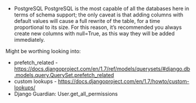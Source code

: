 - PostgreSQL
    PostgreSQL is the most capable of all the databases here in terms of schema support; the only caveat is that adding columns with default values will cause a full rewrite of the table, for a time proportional to its size.
    For this reason, it’s recommended you always create new columns with null=True, as this way they will be added immediately.

Might be worthing looking into:
- prefetch_related - https://docs.djangoproject.com/en/1.7/ref/models/querysets/#django.db.models.query.QuerySet.prefetch_related
- custom lookups - https://docs.djangoproject.com/en/1.7/howto/custom-lookups/
- Django Guardian: User.get_all_permissions
